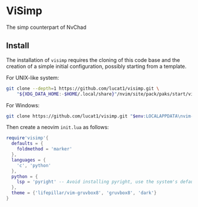 # ViSimp

The simp counterpart of NvChad

## Install

The installation of `visimp` requires the cloning of this code base and the
creation of a simple initial configuration, possibly starting from a template.

For UNIX-like system:
```sh
git clone --depth=1 https://github.com/lucat1/visimp.git \
    "${XDG_DATA_HOME:-$HOME/.local/share}"/nvim/site/pack/paks/start/visimp
```

For Windows:
```sh
git clone https://github.com/lucat1/visimp.git "$env:LOCALAPPDATA\nvim-data\site\pack/paks/start/visimp"
```

Then create a neovim `init.lua` as follows:

```lua
require'visimp'{
  defaults = {
    foldmethod = 'marker'
  },
  languages = {
    'c', 'python'
  },
  python = {
    lsp = 'pyright' -- Avoid installing pyright, use the system's default
  },
  theme = {'lifepillar/vim-gruvbox8', 'gruvbox8', 'dark'}
}
```

